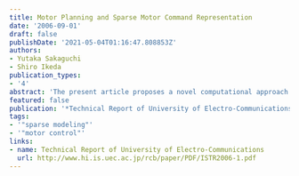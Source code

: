 ```yaml
---
title: Motor Planning and Sparse Motor Command Representation
date: '2006-09-01'
draft: false
publishDate: '2021-05-04T01:16:47.808853Z'
authors:
- Yutaka Sakaguchi
- Shiro Ikeda
publication_types:
- '4'
abstract: 'The present article proposes a novel computational approach to the motor planning. In this approach, each motor command is represented as a linear combination of prefixed basis patterns, and the command for a given task is designed by minimizing a two-termed criterion consisting of a task optimization term and a parameter preference (i.e., sparseness) term. The result of a computer simulation with a single-joint reaching task confirmed that our &quot;representation-based&quot; criterion for motor planning appropriately worked, together with showing that the resultant trajectory qualitatively replicated Fitts&apos; law.'
featured: false
publication: '*Technical Report of University of Electro-Communications*'
tags:
- '"sparse modeling"'
- '"motor control"'
links:
- name: Technical Report of University of Electro-Communications
  url: http://www.hi.is.uec.ac.jp/rcb/paper/PDF/ISTR2006-1.pdf
---
```

